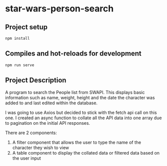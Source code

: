 # star-wars-person-search

## Project setup
```
npm install
```

## Compiles and hot-reloads for development
```
npm run serve
```

## Project Description

A program to search the People list from SWAPI. This displays basic information such as name, weight, height and the date the character was added to and last edited within the database.

I was going to use Axios but decided to stick with the fetch api call on this one. I created an async function to collate all the API data into one array due to pagination on the initial API responses.

There are 2 components:
  1. A filter component that allows the user to type the name of the character they wish to view
  2. A table component to display the collated data or filtered data based on the user input
